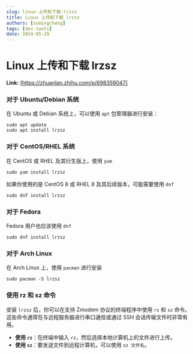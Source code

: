 ```yaml
---
slug: linux-上传和下载-lrzsz
title: Linux 上传和下载 lrzsz
authors: [sumingcheng]
tags: [dev-tools]
date: 2024-05-29
---
```


# Linux 上传和下载 lrzsz



 **Link:** [https://zhuanlan.zhihu.com/p/698359047]

### 对于 Ubuntu/Debian 系统  

在 Ubuntu 或 Debian 系统上，可以使用 `apt` 包管理器进行安装：

```
sudo apt update
sudo apt install lrzsz
```
### 对于 CentOS/RHEL 系统  

在 CentOS 或 RHEL 及其衍生版上，使用 `yum`

```
sudo yum install lrzsz
```

如果你使用的是 CentOS 8 或 RHEL 8 及其后续版本，可能需要使用 `dnf`

```
sudo dnf install lrzsz
```
### 对于 Fedora  

Fedora 用户也应该使用 `dnf`

```
sudo dnf install lrzsz
```
### 对于 Arch Linux  

在 Arch Linux 上，使用 `pacman` 进行安装

```
sudo pacman -S lrzsz
```
### 使用 rz 和 sz 命令  

安装 `lrzsz` 后，你可以在支持 Zmodem 协议的终端程序中使用 `rz` 和 `sz` 命令。这些命令通常在与远程服务器进行串口通信或通过 SSH 会话传输文件时非常有用。

* **使用 `rz`**：在终端中输入 `rz`，然后选择本地计算机上的文件进行上传。
* **使用 `sz`**：要发送文件到远程计算机，可以使用 `sz 文件名`。